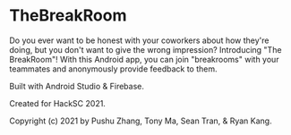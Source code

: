 # TheBreakRoom

Do you ever want to be honest with your coworkers about how they're doing, but you don't want to give the wrong impression? Introducing "The BreakRoom"! With this Android app, you can join "breakrooms" with your teammates and anonymously provide feedback to them. 

Built with Android Studio & Firebase.

Created for HackSC 2021.

Copyright (c) 2021 by Pushu Zhang, Tony Ma, Sean Tran, & Ryan Kang.
